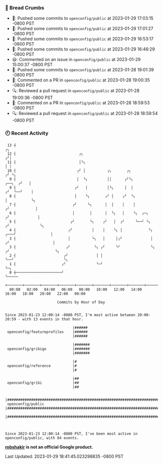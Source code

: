 ### 🍞 Bread Crumbs

 * 🚢: Pushed some commits to `openconfig/public` at 2023-01-29 17:03:15 -0800 PST
 * 🚢: Pushed some commits to `openconfig/public` at 2023-01-29 17:01:27 -0800 PST
 * 🚢: Pushed some commits to `openconfig/public` at 2023-01-29 16:53:17 -0800 PST
 * 🚢: Pushed some commits to `openconfig/public` at 2023-01-29 16:46:29 -0800 PST
 * 😃: Commented on an issue in `openconfig/public` at 2023-01-29 15:00:37 -0800 PST
 * 🚢: Pushed some commits to `openconfig/public` at 2023-01-28 19:01:39 -0800 PST
 * 💬: Commented on a PR in  `openconfig/public` at 2023-01-28 19:00:35 -0800 PST
 * 🔍: Reviewed a pull request in  `openconfig/public` at 2023-01-28 19:00:36 -0800 PST
 * 💬: Commented on a PR in  `openconfig/public` at 2023-01-28 18:59:53 -0800 PST
 * 🔍: Reviewed a pull request in  `openconfig/public` at 2023-01-28 18:59:54 -0800 PST

### 🕘 Recent Activity
```
 13 ┼                                                                                     ╭╮
 12 ┤                             ╭╮                                                     ╭╯│
 11 ┤                             │╰╮                                                    │ │
 10 ┤                            ╭╯ │          ╭╮       ╭╮                              ╭╯ ╰╮
  9 ┤                            │  ╰╮         ││      ╭╯╰╮                      ╭──╮  ╭╯   │
  9 ┤                           ╭╯   │         │╰╮     │  │                     ╭╯  ╰──╯    │
  8 ┤                           │    ╰╮       ╭╯ │    ╭╯  ╰╮                    │           ╰╮
  7 ┤                          ╭╯     ╰╮      │  │    │    │                   ╭╯            │
  6 ┤                          │       │      │  ╰╮   │    ╰╮  ╭─╮            ╭╯             │
  5 ┤                         ╭╯       ╰╮    ╭╯   │  ╭╯     ╰──╯ ╰╮          ╭╯              ╰╮
  4 ┤                        ╭╯         │    │    ╰╮ │            ╰╮     ╭───╯                │
  3 ┤                        │          ╰╮   │     │╭╯             │    ╭╯                    │
  3 ┤                       ╭╯           ╰╮ ╭╯     ╰╯              ╰╮  ╭╯                     ╰╮
  2 ┤                      ╭╯             │ │                       ╰──╯                       ╰╮
  1 ┤                     ╭╯              ╰─╯                                                   ╰─╮
  0 ┼─────────────────────╯                                                                       ╰─────
    +───────+───────+───────+───────+───────+───────+───────+───────+───────+───────+───────+───────+────
  00:00   02:00   04:00   06:00   08:00   10:00   12:00   14:00   16:00   18:00   20:00   22:00   00:00   

						Commits by Hour of Day


Since 2023-01-23 12:00:14 -0800 PST, I'm most active between 20:00-20:59 - with 13 events in that hour.

```



```
                               |######
 openconfig/featureprofiles    |######
                               |######

                               |#######
 openconfig/gribigo            |#######
                               |#######

                               |#
 openconfig/reference          |#
                               |#

                               |##
 openconfig/gribi              |##
                               |##

                               |####################################################################################
 openconfig/public             |####################################################################################
                               |####################################################################################



Since 2023-01-23 12:00:14 -0800 PST, I've been most active in openconfig/public, with 84 events.

```
**[robshakir](mailto:robjs@google.com) is not an official Google product.**  


Last Updated: 2023-01-29 18:41:45.023298835 -0800 PST

